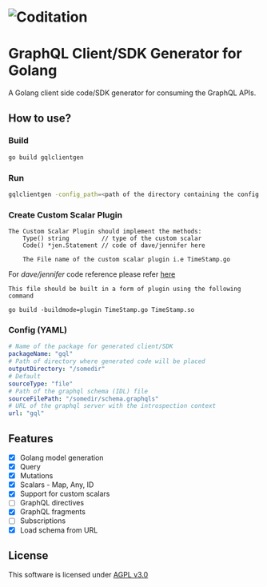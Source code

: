 # ![Coditation](https://www.coditation.com/wp-content/uploads/2020/08/Small-Logo@4x-2.png)

# GraphQL Client/SDK Generator for Golang

A Golang client side code/SDK generator for consuming the GraphQL APIs.

## How to use?

### Build

```bash
go build gqlclientgen
```

### Run

```bash
gqlclientgen -config_path=<path of the directory containing the config.yaml> -plugin_path=<path of the directory where all the plugin of custom scalars> -query_path=<path of the all operations with fragments>
```

### Create Custom Scalar Plugin

```
The Custom Scalar Plugin should implement the methods:
    Type() string         // type of the custom scalar
	Code() *jen.Statement // code of dave/jennifer here 

    The File name of the custom scalar plugin i.e TimeStamp.go

```

For *dave/jennifer* code reference please refer [here](https://github.com/dave/jennifer)

```
This file should be built in a form of plugin using the following command
```

    go build -buildmode=plugin TimeStamp.go TimeStamp.so

### Config (YAML)

```yaml
# Name of the package for generated client/SDK
packageName: "gql"
# Path of directory where generated code will be placed
outputDirectory: "/somedir"
# Default
sourceType: "file"
# Path of the graphql schema (IDL) file
sourceFilePath: "/somedir/schema.graphqls"
# URL of the graphql server with the introspection context
url: "gql"
```

## Features

- [x] Golang model generation
- [x] Query
- [x] Mutations
- [x] Scalars - Map, Any, ID
- [x] Support for custom scalars
- [ ] GraphQL directives
- [x] GraphQL fragments
- [ ] Subscriptions
- [x] Load schema from URL

## License

This software is licensed under [AGPL v3.0](https://choosealicense.com/licenses/agpl-3.0/)
